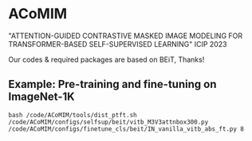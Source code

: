 # ACoMIM
"ATTENTION-GUIDED CONTRASTIVE MASKED IMAGE MODELING FOR TRANSFORMER-BASED SELF-SUPERVISED LEARNING" ICIP 2023

Our codes & required packages are based on BEiT, Thanks!

## Example: Pre-training and fine-tuning on ImageNet-1K

```
bash /code/ACoMIM/tools/dist_ptft.sh /code/ACoMIM/configs/selfsup/beit/vitb_M3V3attnbox300.py /code/ACoMIM/configs/finetune_cls/beit/IN_vanilla_vitb_abs_ft.py 8

```



